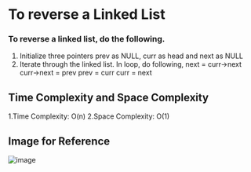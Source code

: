 # To reverse a Linked List 
### To reverse a linked list, do the following.
1. Initialize three pointers prev as NULL, curr as head and next as NULL
2. Iterate through the linked list. In loop, do following,
    next = curr->next
    curr->next = prev 
    prev = curr 
    curr = next
## Time Complexity and Space Complexity
1.Time Complexity: O(n) 
2.Space Complexity: O(1)

## Image for Reference
![image](https://user-images.githubusercontent.com/74498344/157373109-47ee044b-3c6b-4634-8aa7-03af083adb93.png)

